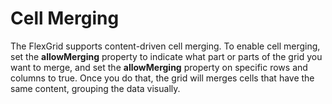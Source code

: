 Cell Merging
============

The FlexGrid supports content-driven cell merging. To enable cell merging, set the **allowMerging** property to indicate what part or parts of the grid you want to merge, and set the **allowMerging** property on specific rows and columns to true. Once you do that, the grid will merges cells that have the same content, grouping the data visually.